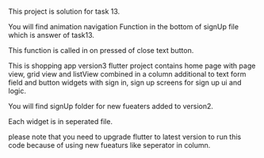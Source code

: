 This project is solution for task 13.

You will find animation navigation Function in the bottom of signUp file which is answer of task13.

This function is called in on pressed of close text button.

This is shopping app version3 flutter project contains home page with page view, grid view and listView combined in a column additional to text form field and button widgets with sign in, sign up screens for sign up ui and logic.

You will find signUp folder for new fueaters added to version2.


Each widget is in seperated file.

please note that you need to upgrade flutter to latest version to run this code because of using new fueaturs like seperator in column.